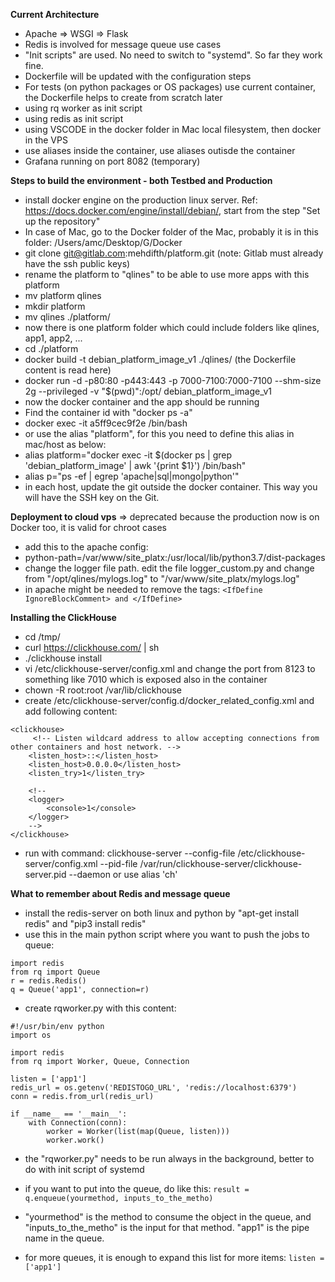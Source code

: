 **Current Architecture**
- Apache => WSGI => Flask
- Redis is involved for message queue use cases
- "Init scripts" are used. No need to switch to "systemd". So far they work fine.
- Dockerfile will be updated with the configuration steps
- For tests (on python packages or OS packages) use current container, the Dockerfile helps to create from scratch later
- using rq worker as init script
- using redis as init script
- using VSCODE in the docker folder in Mac local filesystem, then docker in the VPS
- use aliases inside the container, use aliases outisde the container
- Grafana running on port 8082 (temporary)


**Steps to build the environment - both Testbed and Production**
- install docker engine on the production linux server. Ref: https://docs.docker.com/engine/install/debian/, start from the step "Set up the repository"
- In case of Mac, go to the Docker folder of the Mac, probably it is in this folder: /Users/amc/Desktop/G/Docker
- git clone git@gitlab.com:mehdifth/platform.git  (note: Gitlab must already have the ssh public keys)
- rename the platform to "qlines" to be able to use more apps with this platform
- mv platform qlines
- mkdir platform
- mv qlines ./platform/
- now there is one platform folder which could include folders like qlines, app1, app2, ...
- cd ./platform
- docker build -t debian_platform_image_v1 ./qlines/  (the Dockerfile content is read here)
- docker run -d -p80:80 -p443:443 -p 7000-7100:7000-7100 --shm-size 2g --privileged -v "$(pwd)":/opt/ debian_platform_image_v1
- now the docker container and the app should be running
- Find the container id with "docker ps -a"
- docker exec -it a5ff9cec9f2e /bin/bash
- or use the alias "platform", for this you need to define this alias in mac/host as below:
- alias platform="docker exec -it $(docker ps  | grep 'debian_platform_image' | awk '{print $1}') /bin/bash"
- alias p="ps -ef | egrep 'apache|sql|mongo|python'"
- in each host, update the git outside the docker container. This way you will have the SSH key on the Git.


**Deployment to cloud vps** => deprecated because the production now is on Docker too, it is valid for chroot cases
- add this to the apache config: 
- python-path=/var/www/site_platx:/usr/local/lib/python3.7/dist-packages
- change the logger file path. edit the file logger_custom.py and change from "/opt/qlines/mylogs.log" to "/var/www/site_platx/mylogs.log"
- in apache might be needed to remove the tags: `<IfDefine IgnoreBlockComment> and </IfDefine>`

**Installing the ClickHouse**
- cd /tmp/
- curl https://clickhouse.com/ | sh
- ./clickhouse install
- vi /etc/clickhouse-server/config.xml and change the port from 8123 to something like 7010 which is exposed also in the container
- chown -R root:root /var/lib/clickhouse
- create /etc/clickhouse-server/config.d/docker_related_config.xml and add following content:
```
<clickhouse>
     <!-- Listen wildcard address to allow accepting connections from other containers and host network. -->
    <listen_host>::</listen_host>
    <listen_host>0.0.0.0</listen_host>
    <listen_try>1</listen_try>

    <!--
    <logger>
        <console>1</console>
    </logger>
    -->
</clickhouse>
```

- run with command:
clickhouse-server --config-file /etc/clickhouse-server/config.xml --pid-file /var/run/clickhouse-server/clickhouse-server.pid --daemon
or use alias 'ch'



**What to remember about Redis and message queue**
- install the redis-server on both linux and python by "apt-get install redis" and "pip3 install redis"
- use this in the main python script where you want to push the jobs to queue:
```
import redis
from rq import Queue
r = redis.Redis()
q = Queue('app1', connection=r)
```

- create rqworker.py with this content:
```
#!/usr/bin/env python
import os

import redis
from rq import Worker, Queue, Connection

listen = ['app1']
redis_url = os.getenv('REDISTOGO_URL', 'redis://localhost:6379')
conn = redis.from_url(redis_url)

if __name__ == '__main__':
    with Connection(conn):
        worker = Worker(list(map(Queue, listen)))
        worker.work()

```
- the "rqworker.py" needs to be run always in the background, better to do with init script of systemd
- if you want to put into the queue, do like this:
```result = q.enqueue(yourmethod, inputs_to_the_metho)```

- "yourmethod" is the method to consume the object in the queue, and "inputs_to_the_metho" is the input for that method. "app1" is the pipe name in the queue.
- for more queues, it is enough to expand this list for more items:
```listen = ['app1']```
